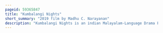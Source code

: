 ```yaml
---
pageid: 59365847
title: "Kumbalangi Nights"
short_summary: "2019 film by Madhu C. Narayanan"
description: "Kumbalangi Nights is an indian Malayalam-Language Drama Film released in 2019 under Madhu c. Narayanan. The directorial Debut was written by Syam Pushkaran and jointly produced by Fahadh Faasil and Nazriya Nazim under their Production House Fahadh Faasil and Friends, in Association with Dileesh Pothan and Syam Pushkaran under working Class Hero. The Film Stars Shane Nigam, Soubin Shahir, Fahadh Faasil and Sreenath Bhasi, along with Debutants Anna Ben, Grace Antony and Mathew Thomas in pivotal Roles. The Cinematography and editing were handled by Shyju Khalid and Saiju Sreedharan, respectively. The Soundtrack and Background Score is composed by Sushin Shyam."
---
```


